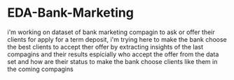 # EDA-Bank-Marketing

i'm working on dataset of bank marketing compagin to ask or offer their clients 
for apply for a term deposit, i'm trying here to make the bank choose the best clients to accept ther offer 
by extracting insights of the last compagins and their results espicially who accept the offer from the data set and how are their status 
to make the bank choose clients like them in the coming compagins  
